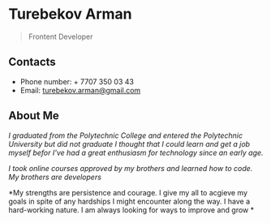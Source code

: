 # Turebekov Arman
> Frontent Developer

## Contacts
* Phone number: + 7707 350 03 43
* Email: turebekov.arman@gmail.com

## About Me
*I graduated from the Polytechnic College and entered the Polytechnic 
University but did not graduate I thought that I could learn and get a 
job myself befor I've had a great enthusiasm for technology since an early age.*

*I took online courses approved by my brothers and learned  how to code.
 My brothers are developers*

*My strengths are persistence and courage. I give my all to acgieve my goals in spite of any
 hardships I might encounter along the way. I have a hard-working nature. 
 I am always looking for ways to improve and grow *
 
 
